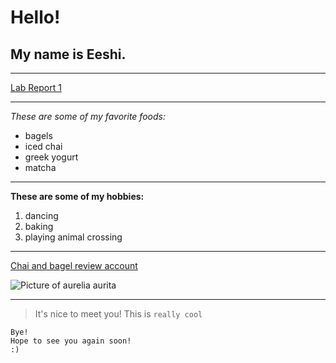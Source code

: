 # Hello!
## My name is Eeshi.
***
[Lab Report 1](https://euppalapati.github.io/cse15l-lab-reports/lab-report-week-0.html)
***
*These are some of my favorite foods:*
* bagels
* iced chai
* greek yogurt
* matcha
***
**These are some of my hobbies:**
1. dancing
2. baking
3. playing animal crossing
***
[Chai and bagel review account](https://instagram.com/chaiflavoredbagels/)

![Picture of aurelia aurita](file:///Users/eeshi/Downloads/moonjelly.png)
***
> It's nice to meet you!
This is `really cool`
```
Bye!
Hope to see you again soon!
:)
```
